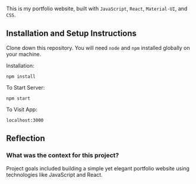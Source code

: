 
This is my portfolio website, built with `JavaScript`, `React`, `Material-UI`, and `CSS`.


## Installation and Setup Instructions

Clone down this repository. You will need `node` and `npm` installed globally on your machine.

Installation:

`npm install`

To Start Server:

`npm start`

To Visit App:

`localhost:3000`

## Reflection

### What was the context for this project?

Project goals included building a simple yet elegant portfolio website using technologies like JavaScript and React.
